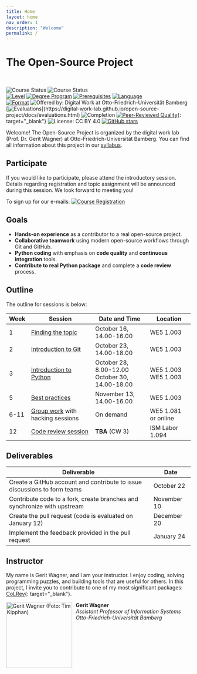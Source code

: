 ```yaml
---
title: Home
layout: home
nav_order: 1
description: "Welcome"
permalink: /
---
```


# The Open-Source Project

<br>

![Course Status](https://img.shields.io/badge/Current%20course-Winter%20semester%202024/25-yellow)
![Course Status](https://img.shields.io/badge/Upcoming%20course-Summer%20semester%202025-green)<br>
[![Level](https://img.shields.io/badge/Level-Bachelor-blue)](https://digital-work-lab.github.io/open-source-project/docs/syllabus.html)
[![Degree Program](https://img.shields.io/badge/Degree%20Program-WI%20|%20ISM-blue)](https://digital-work-lab.github.io/open-source-project/docs/syllabus.html)
[![Prerequisites](https://img.shields.io/badge/Prerequisites-EiAPS%20&%20JaP-blue)](https://digital-work-lab.github.io/open-source-project/docs/syllabus.html)
[![Language](https://img.shields.io/badge/Language-Sessions%20in%20German,%20Materials%20in%20English-blue)](https://digital-work-lab.github.io/open-source-project/docs/syllabus.html)<br>
[![Format](https://img.shields.io/badge/Format-Sessions%20on--site%20,%20Group--work%20anywhere-blue)](https://digital-work-lab.github.io/open-source-project/docs/syllabus.html)
![Offered by: Digital Work at Otto-Friedrich-Universität Bamberg](https://img.shields.io/badge/Offered%20by-%20Digital%20Work%20(Otto--Friedrich--Universit%C3%A4t%20Bamberg)-blue)<br>
[![Evaluations](https://img.shields.io/badge/Rating-★★★★★%20(4.5%20/%205)-yellow)](https://digital-work-lab.github.io/open-source-project/docs/evaluations.html)
![Completion](https://img.shields.io/badge/Enrollment-29%20students-green)
[![Peer-Reviewed Quality](https://img.shields.io/badge/Pedagogical%20Foundations-Peer%20Reviewed-green)](https://digital-work-lab.github.io/rethink-git-teaching/){: target="_blank"}
![License: CC BY 4.0](https://img.shields.io/badge/License-CC%20BY%204.0-green.svg)
[![GitHub stars](https://img.shields.io/github/stars/digital-work-lab/open-source-project.svg?style=social&label=Star)](https://github.com/digital-work-lab/open-source-project/stargazers)

Welcome!
The Open-Source Project is organized by the digital work lab (Prof. Dr. Gerit Wagner) at Otto-Friedrich-Universität Bamberg.
You can find all information about this project in our [syllabus](docs/syllabus.html).

<!-- 
{: .info }
> **Info**
> We are currently updating the contents for the upcoming winter semester (2024/25). You can find the dates and times for the sessions in the table below.


[![Completion Rate](https://img.shields.io/badge/Completion%20Rate-95%25-brightgreen)](https://example.com){: target="_blank"}

[![5 Stars](https://img.shields.io/badge/Rating-★★★★★-yellow)](https://example.com){: target="_blank"}
> "I loved the structured approach to Python programming. The challenges really pushed my understanding."
> — Alex, Python Beginner
-->

## Participate

If you would like to participate, please attend the introductory session.
Details regarding registration and topic assignment will be announced during this session.
We look forward to meeting you!

To sign up for our e-mails: [![Course Registration](https://img.shields.io/badge/Sign%20up%20-Click%20Here-blue)](mailto:laureen.thurner@uni-bamberg.de?subject=Registration%20for%20the%20Open-Source%20Project&body=I%20would%20like%20to%20register%20for%20the%20open-source%20project.)

## Goals

- **Hands-on experience** as a contributor to a real open-source project.
- **Collaborative teamwork** using modern open-source workflows through Git and GitHub.
- **Python coding** with emphasis on **code quality** and **continuous integration** tools.
- **Contribute to real Python package** and complete a **code review** process.

## Outline

The outline for sessions is below:

| Week | Session                                              | Date and Time                                         | Location                  |
| ---- | ---------------------------------------------------- | ----------------------------------------------------- | ------------------------- |
| 1    | [Finding the topic](docs/week_1_topic.html)          | October 16, 14.00-16.00                               | WE5 1.003                 |
| 2    | [Introduction to Git](docs/week_2_git.html)          | October 23, 14.00-18.00                               | WE5 1.003                 |
| 3    | [Introduction to Python](docs/week_3_python.html)    | October 28, 8.00-12.00  <br> October 30, 14.00-18.00  | WE5 1.003  <br> WE5 1.003 |
| 5    | [Best practices](docs/week_5_best_practices.html)    | November 13, 14.00-16.00                              | WE5 1.003                 |
| 6-11 | [Group work](docs/week_6-11_group_work.html) with hacking sessions | On demand                               | WE5 1.081 or online       |
| 12   | [Code review session](docs/week_12_code_review.html) | **TBA** (CW 3)                                        | ISM Labor 1.094           |

## Deliverables

| Deliverable                                                                           | Date            |
| ------------------------------------------------------------------------------------- | --------------- |
| Create a GitHub account and contribute to issue discussions to form teams             | October 22      |
| Contribute code to a fork, create branches and synchronize with upstream              | November 10     |
| Create the pull request (code is evaluated on January 12)                             | December 20     |
| Implement the feedback provided in the pull request                                   | January 24      |

## Instructor

My name is Gerit Wagner, and I am your instructor. I enjoy coding, solving programming puzzles, and building tools that are useful for others. In this project, I invite you to contribute to one of my most significant packages: [CoLRev](https://github.com/CoLRev-Environment/colrev){: target="_blank"}. 

<img src="assets/gerit_wagner.jpg" alt="Gerit Wagner (Foto: Tim Kipphan)" style="height: 180px; float: left; padding-right: 10px;">

**Gerit Wagner**  
*Assistant Professor of Information Systems*  
*Otto-Friedrich-Universität Bamberg*

<br style="clear:both">
